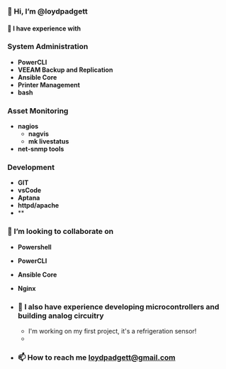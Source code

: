 ### **👋 Hi, I’m @loydpadgett**
#### **👀 I have experience with** 
 ### System Administration
   - **PowerCLI**
   - **VEEAM Backup and Replication**
   - **Ansible Core** 
   - **Printer Management**
   - **bash** 
 ### Asset Monitoring   
   - **nagios**  
     - **nagvis**
     - **mk livestatus**
   - **net-snmp tools**
 ### Development
   - **GIT**
   - **vsCode**
   - **Aptana**
   - **httpd/apache**
   - **

 ### 💞️ I’m looking to collaborate on 
   - **Powershell**
   - **PowerCLI**
   - **Ansible Core**
   - **Nginx**
   
- ### 💌 I also have experience developing microcontrollers and building analog circuitry
  - I'm working on my first project, it's a refrigeration sensor!
  -  
- ### 📫 How to reach me loydpadgett@gmail.com

<!---
loydpadgett/loydpadgett is a ✨ special ✨ repository because its `README.md` (this file) appears on your GitHub profile.
You can click the Preview link to take a look at your changes.
--->
